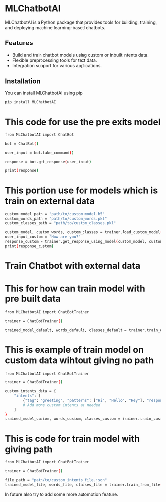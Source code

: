 # MLChatbotAI

MLChatbotAI is a Python package that provides tools for building, training, and deploying machine learning-based chatbots.

## Features

- Build and train chatbot models using custom or inbuilt intents data.
- Flexible preprocessing tools for text data.
- Integration support for various applications.

## Installation

You can install MLChatbotAI using pip:

```bash
pip install MLChatbotAI
```
# This code for use the pre exits model 
```bash
from MLChatbotAI import ChatBot

bot = ChatBot()

user_input = bot.take_command()

response = bot.get_response(user_input)

print(response)
```

# This portion use for models which is train on external data
```bash
custom_model_path = "path/to/custom_model.h5"
custom_words_path = "path/to/custom_words.pkl"
custom_classes_path = "path/to/custom_classes.pkl"

custom_model, custom_words, custom_classes = trainer.load_custom_model(custom_model_path, custom_words_path, custom_classes_path)
user_input_custom = "How are you?"
response_custom = trainer.get_response_using_model(custom_model, custom_words, custom_classes, user_input_custom)
print(response_custom)
```
# Train Chatbot with external data

# This for how can train model with pre built data
```bash
from MLChatbotAI import ChatBotTrainer

trainer = ChatBotTrainer()

trained_model_default, words_default, classes_default = trainer.train_default()
```
# This is example of train model on custom data wihtout giving no path
```bash
from MLChatbotAI import ChatBotTrainer

trainer = ChatBotTrainer()

custom_intents_data = {
    "intents": [
        {"tag": "greeting", "patterns": ["Hi", "Hello", "Hey"], "responses": ["Hello! How can I help you?"]},
        # Add more custom intents as needed
    ]
}
trained_model_custom, words_custom, classes_custom = trainer.train_custom(custom_intents_data)
```

# This is code for train model with giving path
```bash
from MLChatbotAI import ChatBotTrainer

trainer = ChatBotTrainer()

file_path = "path/to/custom_intents_file.json"
trained_model_file, words_file, classes_file = trainer.train_from_file(file_path)
```

In future also try to add some more automotion feature.
